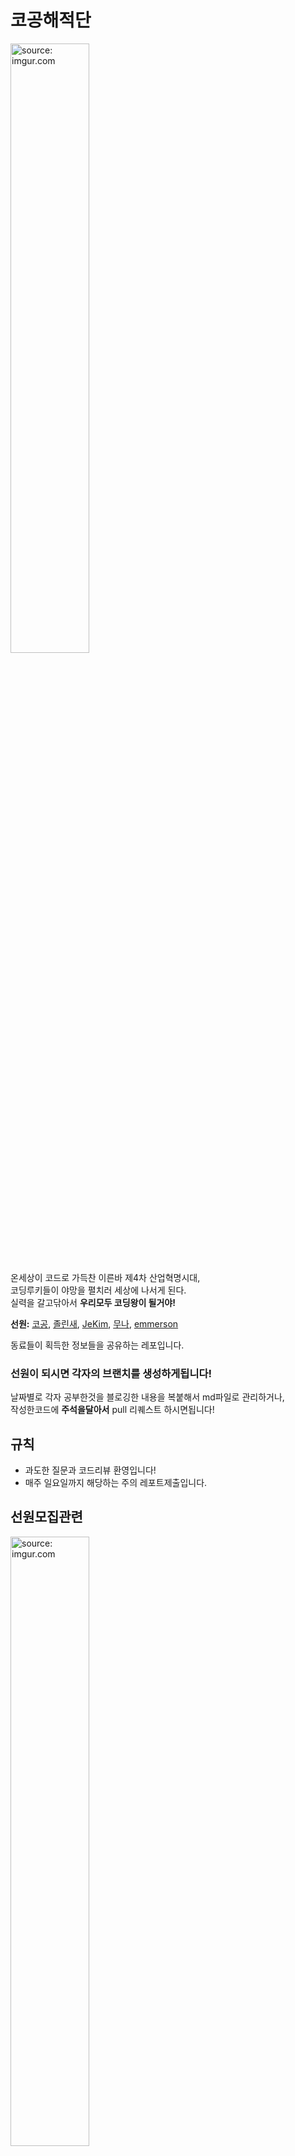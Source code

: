 # 코공해적단
<a href="https://imgur.com/yYDpMRJ"><img width= "50%" src="https://i.imgur.com/yYDpMRJ.png" title="source: imgur.com" /></a>

온세상이 코드로 가득찬 이른바 제4차 산업혁명시대,  
코딩루키들이 야망을 펼치러 세상에 나서게 된다.  
실력을 갈고닦아서 __우리모두 코딩왕이 될거야!__  
  
__선원:__ [코공](https://github.com/SangKwon-Lee), [졸린새](https://github.com/sleepybird96), [JeKim](https://github.com/chiemsee30), [무나](https://github.com/munawiki), [emmerson](https://github.com/ssdd33)   
  
동료들이 획득한 정보들을 공유하는 레포입니다.  

  
### 선원이 되시면 각자의 브랜치를 생성하게됩니다!
날짜별로 각자 공부한것을 블로깅한 내용을 복붙해서 md파일로 관리하거나,  
작성한코드에 __주석을달아서__ pull 리퀘스트 하시면됩니다!
## 규칙
* 과도한 질문과 코드리뷰 환영입니다!  
* 매주 일요일까지 해당하는 주의 레포트제출입니다.

## 선원모집관련
<a href="https://imgur.com/0GLTaDS"><img width="50%" src="https://i.imgur.com/0GLTaDS.jpg" title="source: imgur.com" /></a> 

함께 코딩왕이 되실분을 모집하고 있습니다!  
email: jetignis@gmail.com

